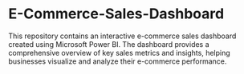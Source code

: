 # E-Commerce-Sales-Dashboard
This repository contains an interactive e-commerce sales dashboard created using Microsoft Power BI. The dashboard provides a comprehensive overview of key sales metrics and insights, helping businesses visualize and analyze their e-commerce performance.
